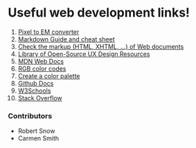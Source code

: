 # Useful web development links!

1. [Pixel to EM converter](http://pxtoem.com/)
2. [Markdown Guide and cheat sheet](https://www.markdownguide.org/cheat-sheet/)
3. [Check the markup (HTML, XHTML, …) of Web documents](https://validator.w3.org/#validate_by_input/)
4. [Library of Open-Source UX Design Resources](https://www.interaction-design.org/literature/)
5. [MDN Web Docs](https://developer.mozilla.org/en-US/)
6. [RGB color codes](https://rgbcolorcode.com/)
7. [Create a color palette](https://coolors.co/f26419-ffff66-306b34-100b00-17a398/)
8. [Github Docs](https://docs.github.com/en/get-started/quickstart)
9. [W3Schools](https://www.w3schools.com/)
10. [Stack Overflow](https://stackoverflow.com/)
### Contributors

- Robert Snow
- Carmen Smith
